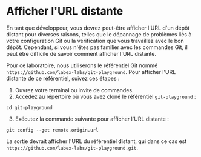 # Afficher l'URL distante

En tant que développeur, vous devrez peut-être afficher l'URL d'un dépôt distant pour diverses raisons, telles que le dépannage de problèmes liés à votre configuration Git ou la vérification que vous travaillez avec le bon dépôt. Cependant, si vous n'êtes pas familier avec les commandes Git, il peut être difficile de savoir comment afficher l'URL distante.

Pour ce laboratoire, nous utiliserons le référentiel Git nommé `https://github.com/labex-labs/git-playground`. Pour afficher l'URL distante de ce référentiel, suivez ces étapes :

1. Ouvrez votre terminal ou invite de commandes.
2. Accédez au répertoire où vous avez cloné le référentiel `git-playground` :

```shell
cd git-playground
```

3. Exécutez la commande suivante pour afficher l'URL distante :

```shell
git config --get remote.origin.url
```

La sortie devrait afficher l'URL du référentiel distant, qui dans ce cas est `https://github.com/labex-labs/git-playground.git`.
